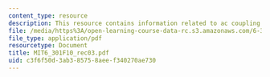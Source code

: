 ```yaml
---
content_type: resource
description: This resource contains information related to ac coupling.
file: /media/https%3A/open-learning-course-data-rc.s3.amazonaws.com/6-301-solid-state-circuits-fall-2010/c3f6f50d3ab385758aeef340270ae730_MIT6_301F10_rec03.pdf
file_type: application/pdf
resourcetype: Document
title: MIT6_301F10_rec03.pdf
uid: c3f6f50d-3ab3-8575-8aee-f340270ae730
---
```

